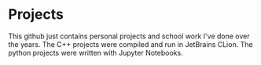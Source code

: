# Projects
This github just contains personal projects and school work I've done over the years. The C++ projects were compiled and run in JetBrains CLion. The python projects were written with Jupyter Notebooks.
